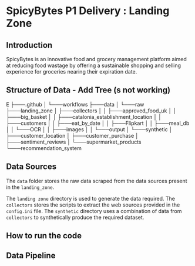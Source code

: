 # SpicyBytes P1 Delivery : Landing Zone

## Introduction
SpicyBytes is an innovative food and grocery management platform aimed at reducing food wastage by offering a sustainable shopping and selling experience for groceries nearing their expiration date. 

## Structure of Data - Add Tree (s not working)
E
├───.github
│   └───workflows
├───data
│   └───raw
├───landing_zone
│   ├───collectors
│   │   ├───approved_food_uk
│   │   ├───big_basket
│   │   ├───catalonia_establishment_location
│   │   ├───customers
│   │   ├───eat_by_date
│   │   ├───Flipkart
│   │   ├───meal_db
│   │   └───OCR
│   │       ├───images
│   │       └───output
│   └───synthetic
│       ├───customer_location
│       ├───customer_purchase
│       ├───sentiment_reviews
│       └───supermarket_products
└───recommendation_system


## Data Sources

The `data` folder stores the raw data scraped from the data sources present in the `landing_zone`.

The `landing zone` directory is used to generate the data required. The `collectors` stores the scripts to extract the web sources provided in the `config.ini` file. 
The `synthetic` directory uses a combination of data from `collectors` to synthetically produce the required dataset.

## How to run the code

## Data Pipeline
